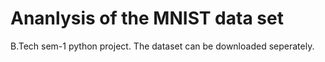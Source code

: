 # Ananlysis of the MNIST data set

B.Tech sem-1 python project.
The dataset can be downloaded seperately.
